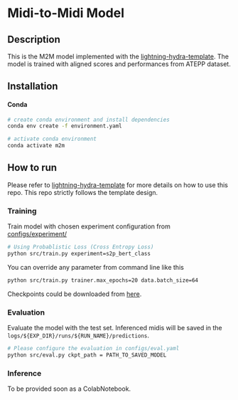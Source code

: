 # Midi-to-Midi Model

<!-- <a href="https://pytorch.org/get-started/locally/"><img alt="PyTorch" src="https://img.shields.io/badge/PyTorch-ee4c2c?logo=pytorch&logoColor=white"></a>
<a href="https://pytorchlightning.ai/"><img alt="Lightning" src="https://img.shields.io/badge/-Lightning-792ee5?logo=pytorchlightning&logoColor=white"></a>
<a href="https://hydra.cc/"><img alt="Config: Hydra" src="https://img.shields.io/badge/Config-Hydra-89b8cd"></a>
<a href="https://github.com/tangjjbetsy/RHEPP-Transformer-S2P"><img alt="Template" src="https://img.shields.io/badge/-RHEPP--Transformer--S2P-017F2F?style=flat&logo=github&labelColor=gray"></a><br>

</div> -->

## Description
This is the M2M model implemented with the [lightning-hydra-template](https://github.com/ashleve/lightning-hydra-template). The model is trained with aligned scores and performances from ATEPP dataset.

## Installation

#### Conda

```bash
# create conda environment and install dependencies
conda env create -f environment.yaml

# activate conda environment
conda activate m2m
```

## How to run

Please refer to [lightning-hydra-template](https://github.com/ashleve/lightning-hydra-template) for more details on how to use this repo. This repo strictly follows the template design.

### Training
Train model with chosen experiment configuration from [configs/experiment/](configs/experiment/)
```bash
# Using Probablistic Loss (Cross Entropy Loss)
python src/train.py experiment=s2p_bert_class
```
You can override any parameter from command line like this

```bash
python src/train.py trainer.max_epochs=20 data.batch_size=64
```

Checkpoints could be downloaded from [here](https://drive.google.com/drive/folders/17lqEafXRI_mCUVnzjeq70NVqXD5VYTZI?usp=share_link).

### Evaluation

Evaluate the model with the test set. Inferenced midis will be saved in the `logs/${EXP_DIR}/runs/${RUN_NAME}/predictions`.

```bash
# Please configure the evaluation in configs/eval.yaml
python src/eval.py ckpt_path = PATH_TO_SAVED_MODEL
```

### Inference

To be provided soon as a ColabNotebook.

<!-- ### Scripts

The `data.sh` was created for preparing the dataset. `run.sh` was used to train the model on slurm. -->
